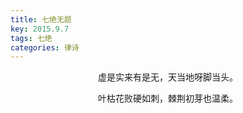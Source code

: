 ```yaml
---
title: 七绝无题
key: 2015.9.7
tags: 七绝
categories: 律诗
---
```


<p align="center">虚是实来有是无，天当地呀脚当头。
</p>
<p align="center">叶枯花败硬如刺，棘荆初芽也温柔。
</p>
